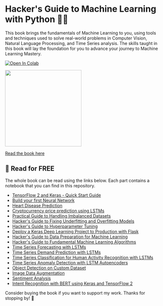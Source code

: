 # Hacker's Guide to Machine Learning with Python 🐱‍💻

This book brings the fundamentals of Machine Learning to you, using tools and techniques used to solve real-world problems in Computer Vision, Natural Language Processing, and Time Series analysis. The skills taught in this book will lay the foundation for you to advance your journey to Machine Learning Mastery.

[![Open In Colab](https://colab.research.google.com/assets/colab-badge.svg)](https://colab.research.google.com/github/curiousily/Deep-Learning-For-Hackers/)

<a href="http://bit.ly/Hackers-Guide-to-Machine-Learning-with-Python" target="_blank">
  <img src="https://raw.githubusercontent.com/curiousily/Deep-Learning-For-Hackers/master/.github/book-cover.png" width="250">
</a>

<a href="http://bit.ly/Hackers-Guide-to-Machine-Learning-with-Python" target="_blank">Read the book here</a>

## 📖 Read for FREE

The whole book can be read using the links below. Each part contains a notebook that you can find in this repository.

- [TensorFlow 2 and Keras - Quick Start Guide](https://www.curiousily.com/posts/tensorflow-2-and-keras-quick-start-guide/)
- [Build your first Neural Network](https://www.curiousily.com/posts/build-your-first-neural-network-in-tensorflow-2/)
- [Heart Disease Prediction](https://www.curiousily.com/posts/heart-disease-prediction-in-tensorflow-2/)
- [Cryptocurrency price prediction using LSTMs](https://www.curiousily.com/posts/cryptocurrency-price-prediction-in-tensorflow-2/)
- [Practical Guide to Handling Imbalanced Datasets](https://www.curiousily.com/posts/practical-guide-to-handling-imbalanced-datasets/)
- [Hacker's Guide to Fixing Underfitting and Overfitting Models](https://www.curiousily.com/posts/hackers-guide-to-fixing-underfitting-and-overfitting-models/)
- [Hacker's Guide to Hyperparameter Tuning](https://www.curiousily.com/posts/hackers-guide-to-hyperparameter-tuning/)
- [Deploy a Keras Deep Learning Project to Production with Flask](https://www.curiousily.com/posts/deploy-keras-deep-learning-project-to-production-with-flask/)
- [Hacker's Guide to Data Preparation for Machine Learning](https://www.curiousily.com/posts/hackers-guide-to-data-preparation-for-machine-learning/)
- [Hacker's Guide to Fundamental Machine Learning Algorithms](https://www.curiousily.com/posts/hackers-guide-to-fundamental-machine-learning-algorithms/)
- [Time Series Forecasting with LSTMs](https://www.curiousily.com/posts/time-series-forecasting-with-lstms-using-tensorflow-2-and-keras-in-python/)
- [Time Series Demand Prediction with LSTMs](https://www.curiousily.com/posts/demand-prediction-with-lstms-using-tensorflow-2-and-keras-in-python/)
- [Time Series Classification for Human Activity Recognition with LSTMs](https://www.curiousily.com/posts/time-series-classification-for-human-activity-recognition-with-lstms-in-keras/)
- [Time Series Anomaly Detection with LSTM Autoencoders](https://www.curiousily.com/posts/anomaly-detection-in-time-series-with-lstms-using-keras-in-python/)
- [Object Detection on Custom Dataset](https://www.curiousily.com/posts/object-detection-on-custom-dataset-with-tensorflow-2-and-keras-using-python/)
- [Image Data Augmentation](https://www.curiousily.com/posts/image-data-augmentation-for-tensorflow-2-keras-and-pytorch-with-albumentations-in-python/)
- [Sentiment Analysis](https://www.curiousily.com/posts/sentiment-analysis-with-tensorflow-2-and-keras-using-python/)
- [Intent Recognition with BERT using Keras and TensorFlow 2](https://www.curiousily.com/posts/intent-recognition-with-bert-using-keras-and-tensorflow-2/)

Consider buying the book if you want to support my work. Thanks for stopping by! 🤗
